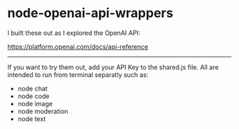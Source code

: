 # node-openai-api-wrappers

I built these out as I explored the OpenAI API:

https://platform.openai.com/docs/api-reference

---

If you want to try them out, add your API Key to the shared.js file.
All are intended to run from terminal separatly such as:
- node chat
- node code
- node image
- node moderation
- node text
